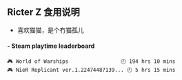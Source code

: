 ## Ricter Z 食用说明
- 喜欢猫猫，是个冇猫孤儿

<!-- steam-box start -->
#### - Steam playtime leaderboard
```text
🎮 World of Warships                 🕘 194 hrs 10 mins
🎮 NieR Replicant ver.1.22474487139... 🕘 5 hrs 15 mins
```
<!-- Powered by https://github.com/YouEclipse/steam-box . -->
<!-- steam-box end -->
